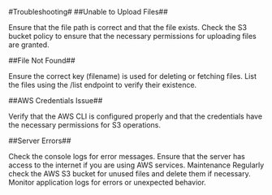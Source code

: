 #Troubleshooting#
##Unable to Upload Files##

Ensure that the file path is correct and that the file exists.
Check the S3 bucket policy to ensure that the necessary permissions for uploading files are granted.

##File Not Found##

Ensure the correct key (filename) is used for deleting or fetching files.
List the files using the /list endpoint to verify their existence.

##AWS Credentials Issue##

Verify that the AWS CLI is configured properly and that the credentials have the necessary permissions for S3 operations.

##Server Errors##

Check the console logs for error messages.
Ensure that the server has access to the internet if you are using AWS services.
Maintenance
Regularly check the AWS S3 bucket for unused files and delete them if necessary.
Monitor application logs for errors or unexpected behavior.
